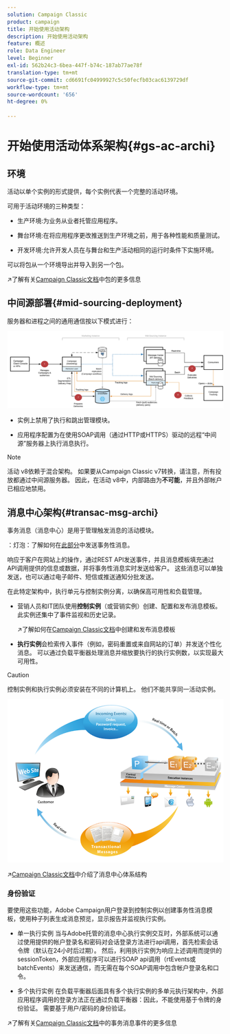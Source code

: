 ```yaml
---
solution: Campaign Classic
product: campaign
title: 开始使用活动架构
description: 开始使用活动架构
feature: 概述
role: Data Engineer
level: Beginner
exl-id: 562b24c3-6bea-447f-b74c-187ab77ae78f
translation-type: tm+mt
source-git-commit: cd6691fc04999927c5c50fecfb03cac6139729df
workflow-type: tm+mt
source-wordcount: '656'
ht-degree: 0%

---
```


# 开始使用活动体系架构{#gs-ac-archi}

## 环境

活动以单个实例的形式提供，每个实例代表一个完整的活动环境。

可用于活动环境的三种类型：

* 生产环境:为业务从业者托管应用程序。

* 舞台环境:在将应用程序更改推送到生产环境之前，用于各种性能和质量测试。

* 开发环境:允许开发人员在与舞台和生产活动相同的运行时条件下实施环境。

可以将包从一个环境导出并导入到另一个包。

:arrow_upper_right:了解有关[Campaign Classic文档](https://experienceleague.adobe.com/docs/campaign-classic/using/getting-started/administration-basics/working-with-data-packages.html?lang=en#about-data-packages)中包的更多信息

## 中间源部署{#mid-sourcing-deployment}

服务器和进程之间的通用通信按以下模式进行：

![](assets/architecture.png)

* 实例上禁用了执行和跳出管理模块。

* 应用程序配置为在使用SOAP调用（通过HTTP或HTTPS）驱动的远程“中间源”服务器上执行消息执行。

>[!NOTE]
>
> 活动 v8依赖于混合架构。 如果要从Campaign Classic v7转换，请注意，所有投放都通过中间源服务器。
> 因此，在活动 v8中，内部路由为&#x200B;**不可能**，并且外部帐户已相应地禁用。


## 消息中心架构{#transac-msg-archi}

事务消息（消息中心）是用于管理触发消息的活动模块。

：灯泡：了解如何在[此部分](../send/transactional.md)中发送事务性消息。

响应于客户在网站上的操作，通过REST API发送事件，并且消息模板填充通过API调用提供的信息或数据，并将事务性消息实时发送给客户。 这些消息可以单独发送，也可以通过电子邮件、短信或推送通知分批发送。

在此特定架构中，执行单元与控制实例分离，以确保高可用性和负载管理。

* 营销人员和IT团队使用&#x200B;**控制实例**（或营销实例）创建、配置和发布消息模板。 此实例还集中了事件监视和历史记录。

   :arrow_upper_right:了解如何在[Campaign Classic文档](https://experienceleague.adobe.com/docs/campaign-classic/using/transactional-messaging/message-templates/introduction.html?lang=en#transactional-messaging)中创建和发布消息模板

* **执行实例**&#x200B;会检索传入事件（例如，密码重置或来自网站的订单）并发送个性化消息。 可以通过负载平衡器处理消息并缩放要执行的执行实例数，以实现最大可用性。

>[!CAUTION]
>
>控制实例和执行实例必须安装在不同的计算机上。 他们不能共享同一活动实例。

![](assets/messagecenter_diagram.png)

:arrow_upper_right:[Campaign Classic文档](https://experienceleague.adobe.com/docs/campaign-classic/using/transactional-messaging/introduction/transactional-messaging-architecture.html?lang=en#transactional-messaging)中介绍了消息中心体系结构


### 身份验证

要使用这些功能，Adobe Campaign用户登录到控制实例以创建事务性消息模板，使用种子列表生成消息预览，显示报告并监视执行实例。

* 单一执行实例
当与Adobe托管的消息中心执行实例交互时，外部系统可以通过使用提供的帐户登录名和密码对会话登录方法进行api调用，首先检索会话令牌（默认在24小时后过期）。
然后，利用执行实例为响应上述调用而提供的sessionToken，外部应用程序可以进行SOAP api调用（rtEvents或batchEvents）来发送通信，而无需在每个SOAP调用中包含帐户登录名和口令。

* 多个执行实例
在负载平衡器后面具有多个执行实例的多单元执行架构中，外部应用程序调用的登录方法正在通过负载平衡器：因此，不能使用基于令牌的身份验证。 需要基于用户/密码的身份验证。

:arrow_upper_right:了解有关[Campaign Classic文档](https://experienceleague.corp.adobe.com/docs/campaign-classic/using/transactional-messaging/introduction/event-description.html?lang=en#about-transactional-messaging-datamodel)中的事务消息事件的更多信息